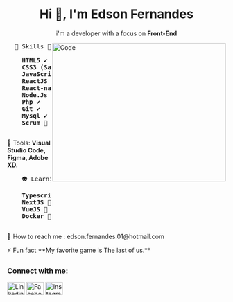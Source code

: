 
<h1 align="center">Hi 👋, I'm Edson Fernandes</h1>
<p align ="center"> i'm a developer with a focus on <strong>Front-End</strong></p>

<img src="https://e3z7c6v7.rocketcdn.me/blog/wp-content/uploads/2020/01/original-e8278705fab1f1036f26c2419edf8f0f.jpeg" height="320px" min-width="400px" max-width="400px" width="400px" align="right" alt="Code">

<pre align="left">
  🦄 Skills 👊: 
  <strong>
    HTML5 ✔️
    CSS3 (Sass, Flexbox, Grid Layout, TailWind, Bootstrap) ✔️
    JavaScript ✔️
    ReactJS ✔️
    React-native ✔️
    Node.Js ✔️
    Php ✔️
    Git ✔️
    Mysql ✔️
    Scrum 👊
  </strong>
</pre>

<p align="left">
  💼 Tools: <strong>Visual Studio Code, Figma, Adobe XD.</strong>
</p>

<pre align="left">
    👽 Learning:
    <strong>
    Typescript 🥰
    NextJS 🥰
    VueJS 🥰
    Docker 🥰
    </strong>
</pre>  

<p align="left">
  💌 How to reach me : edson.fernandes.01@hotmail.com
</p>

<p align="left">
  ⚡ Fun fact **My favorite game is The last of us.**
</p>

<h3 align="left">Connect with me:</h3>

<p align="left">

<a href="https://www.linkedin.com/in/edson-fernandes-de-oliveira/" target="blank"><img align="center" src="https://cdn.jsdelivr.net/npm/simple-icons@3.0.1/icons/linkedin.svg" alt="Linkedin" height="30" width="40" /></a>
<a href="https://www.facebook.com/EdsonFernandes38/" target="blank"><img align="center" src="https://cdn.jsdelivr.net/npm/simple-icons@3.0.1/icons/facebook.svg" alt="Facebook" height="30" width="40" /></a>
<a href="https://www.instagram.com/edsonfnz/" target="blank"><img align="center" src="https://cdn.jsdelivr.net/npm/simple-icons@3.0.1/icons/instagram.svg" alt="Instagram" height="30" width="40" /></a>
</p>  
